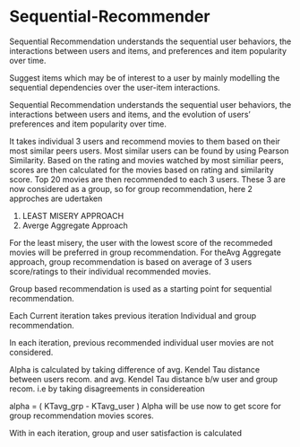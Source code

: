 # Sequential-Recommender
Sequential Recommendation understands the sequential user behaviors, the interactions between users and items, and preferences and item popularity over time.

Suggest items which may be of interest to a user by mainly modelling the sequential dependencies over the user-item interactions.

Sequential Recommendation understands the sequential user behaviors, the interactions between users and items, and the evolution of users’ preferences and item popularity over time.

It takes individual 3 users and recommend movies to them based on their most similar peers users. Most similar users can be found by using Pearson Similarity. 
Based on the rating and movies watched by most similiar peers, scores are then calculated for the movies based on rating and similarity score. Top 20 movies are then recommended to each 3 users. These 3 are now considered as a group,
so for group recommendation, here 2 approches are udertaken
1) LEAST MISERY APPROACH
2) Averge Aggregate Approach

For the least misery, the user with the lowest score of the recommeded movies will be preferred in group recommendation.
For theAvg Aggregate approach, group recommendation is based on average of 3 users score/ratings to their individual recommended movies.


Group based recommendation is used as a starting point for sequential recommendation.

Each Current iteration takes previous iteration Individual and group recommendation.

In each iteration, previous recommended individual user movies are not considered. 

Alpha is calculated by taking difference of avg. Kendel Tau distance between users recom. and avg. Kendel Tau distance b/w user and group recom. i.e by taking disagreements in considereation

alpha =  ( KTavg_grp - KTavg_user )
Alpha will be use now to get score for group recommendation movies scores.


With in each iteration, group and user satisfaction is calculated
